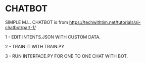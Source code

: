 # CHATBOT
SIMPLE M.L. CHATBOT is from https://techwithtim.net/tutorials/ai-chatbot/part-1/

1 - EDIT INTENTS.JSON WITH CUSTOM DATA.

2 - TRAIN IT WITH TRAIN.PY

3 - RUN INTERFACE.PY FOR ONE TO ONE CHAT WITH BOT.
